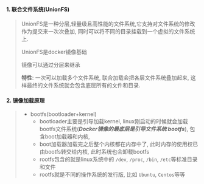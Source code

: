 #### 1. 联合文件系统(UnionFS)

> UnionFS是一种分层,轻量级且高性能的文件系统,它支持对文件系统的修改作为提交来一次次叠加, 同时可以将不同的目录挂载到一个虚拟的文件系统上.
>
> UnionFS是docker镜像基础
>
> 镜像可以通过分层来继承
>
> **特性**: 一次可以加载多个文件系统, 联合加载会把各层文件系统叠加起来, 这样最终的文件系统就会包含底层所有的文件和目录.

#### 2. 镜像加载原理

> - bootfs(bootloader+kernel)
>   - bootloader主要是引导加载kernel, linux刚启动的时候就会加载bootfs文件系统(***Docker镜像的最底层是引导文件系统 bootfs***), 包含boot加载器和内核,
>   - boot加载器加载完之后整个内核都在内存中了, 此时内存的使用权已由bootfs转交给内核, 此时系统也会卸载bootfs
>   - rootfs包含的就是linux系统中的 `/dev`, `/proc`, `/bin`, `/etc`等标准目录和文件
>   - rootfs就是不同的操作系统的发行版, 比如 `Ubuntu`, `Centos`等等
